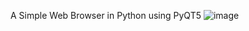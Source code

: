 A Simple Web Browser in Python using PyQT5
![image](https://github.com/user-attachments/assets/94ded653-23d1-4a29-acb9-6594cc96c01a)

